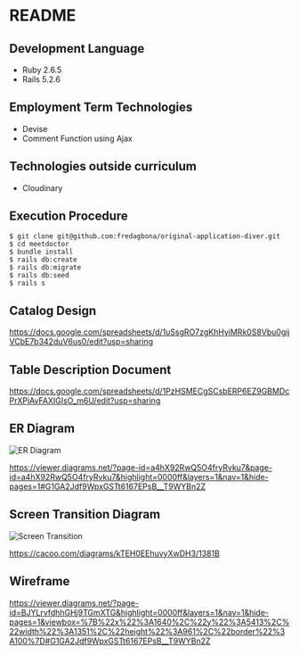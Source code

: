 # README

## Development Language

* Ruby 2.6.5
* Rails 5.2.6

## Employment Term Technologies

* Devise
* Comment Function using Ajax

## Technologies outside curriculum

* Cloudinary

## Execution Procedure

```
$ git clone git@github.com:fredagbona/original-application-diver.git
$ cd meetdoctor
$ bundle install
$ rails db:create
$ rails db:migrate
$ rails db:seed
$ rails s
```



## Catalog Design

<https://docs.google.com/spreadsheets/d/1uSsgRO7zgKhHyiMRk0S8Vbu0gijVCbE7b342duV6us0/edit?usp=sharing>

## Table Description Document

<https://docs.google.com/spreadsheets/d/1PzHSMECgSCsbERP6EZ9GBMDcPrXPjAvFAXIGIsO_m6U/edit?usp=sharing>

## ER Diagram

![ER Diagram](https://user-images.githubusercontent.com/67292489/137585806-55ba8926-6452-4efe-9fa6-32208e091cd1.png)


<https://viewer.diagrams.net/?page-id=a4hX92RwQ5O4fryRvku7&page-id=a4hX92RwQ5O4fryRvku7&highlight=0000ff&layers=1&nav=1&hide-pages=1#G1GA2Jdf9WpxGSTt6167EPsB__T9WYBn2Z>

## Screen Transition Diagram

![Screen Transition](https://user-images.githubusercontent.com/67292489/137590588-5f6b18f5-35e0-42bb-a536-407e85b006ff.png)

<https://cacoo.com/diagrams/kTEH0EEhuvyXwDH3/1381B>

## Wireframe

<https://viewer.diagrams.net/?page-id=BJYLrvfdhhGHj9TGmXTG&highlight=0000ff&layers=1&nav=1&hide-pages=1&viewbox=%7B%22x%22%3A1640%2C%22y%22%3A5413%2C%22width%22%3A1351%2C%22height%22%3A961%2C%22border%22%3A100%7D#G1GA2Jdf9WpxGSTt6167EPsB__T9WYBn2Z>
